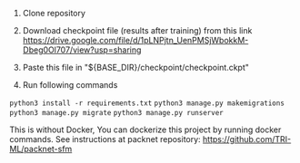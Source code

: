 1) Clone repository

2) Download checkpoint file (results after training) from this link
https://drive.google.com/file/d/1pLNPjtn_UenPMSjWbokkM-Dbeg0Ol707/view?usp=sharing

3) Paste this file in "${BASE_DIR}/checkpoint/checkpoint.ckpt"

4) Run following commands

`python3 install -r requirements.txt`
`python3 manage.py makemigrations`
`python3 manage.py migrate`
`python3 manage.py runserver`


This is without Docker, You can dockerize this project by running docker commands. See instructions at packnet repository: https://github.com/TRI-ML/packnet-sfm
